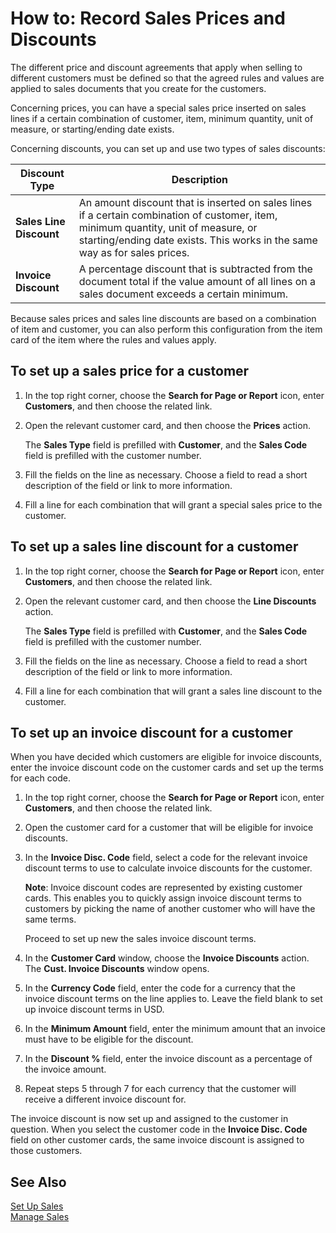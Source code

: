 <properties
                pageTitle="How to: Record Sales Prices and Discounts| Project “Madeira”"
                description="How to: Record Sales Prices and Discounts"
                services="project-madeira"
                documentationCenter=""
                authors="SorenGP"
/>
<tags
    ms.service="project-madeira"
    ms.topic="article"
    ms.devlang="na"
    ms.tgt_pltfrm="na"
    ms.workload="na"
    ms.date="05/12/2016"
    ms.author="SorenGP" />

# How to: Record Sales Prices and Discounts
The different price and discount agreements that apply when selling to different customers must be defined so that the agreed rules and values are applied to sales documents that you create for the customers.

Concerning prices, you can have a special sales price inserted on sales lines if a certain combination of customer, item, minimum quantity, unit of measure, or starting/ending date exists.

Concerning discounts, you can set up and use two types of sales discounts:

|Discount Type |Description |
|--------------|------------|
|**Sales Line Discount**|An amount discount that is inserted on sales lines if a certain combination of customer, item, minimum quantity, unit of measure, or starting/ending date exists. This works in the same way as for sales prices.|
|**Invoice Discount**|A percentage discount that is subtracted from the document total if the value amount of all lines on a sales document exceeds a certain minimum.|

Because sales prices and sales line discounts are based on a combination of item and customer, you can also perform this configuration from the item card of the item where the rules and values apply.

## To set up a sales price for a customer
1. In the top right corner, choose the **Search for Page or Report** icon, enter **Customers**, and then choose the related link.
2. Open the relevant customer card, and then choose the **Prices** action.

    The **Sales Type** field is prefilled with **Customer**, and the **Sales Code** field is prefilled with the customer number.
3. Fill the fields on the line as necessary. Choose a field to read a short description of the field or link to more information.
4. Fill a line for each combination that will grant a special sales price to the customer.

## To set up a sales line discount for a customer
1. In the top right corner, choose the **Search for Page or Report** icon, enter **Customers**, and then choose the related link.
2. Open the relevant customer card, and then choose the **Line Discounts** action.

    The **Sales Type** field is prefilled with **Customer**, and the **Sales Code** field is prefilled with the customer number.
3.  Fill the fields on the line as necessary. Choose a field to read a short description of the field or link to more information.
4. Fill a line for each combination that will grant a sales line discount to the customer.

## To set up an invoice discount for a customer
When you have decided which customers are eligible for invoice discounts, enter the invoice discount code on the customer cards and set up the terms for each code.

1. In the top right corner, choose the **Search for Page or Report** icon, enter **Customers**, and then choose the related link.
2. Open the customer card for a customer that will be eligible for invoice discounts.
3. In the **Invoice Disc. Code** field, select a code for the relevant invoice discount terms to use to calculate invoice discounts for the customer.

    **Note**: Invoice discount codes are represented by existing customer cards. This enables you to quickly assign invoice discount terms to customers by picking the name of another customer who will have the same terms.

    Proceed to set up new the sales invoice discount terms.
4. In the **Customer Card** window, choose the **Invoice Discounts** action. The **Cust. Invoice Discounts** window opens.
5. In the **Currency Code** field, enter the code for a currency that the invoice discount terms on the line applies to. Leave the field blank to set up invoice discount terms in USD.
6. In the **Minimum Amount** field, enter the minimum amount that an invoice must have to be eligible for the discount.
7. In the **Discount %** field, enter the invoice discount as a percentage of the invoice amount.
8. Repeat steps 5 through 7 for each currency that the customer will receive a different invoice discount for.

The invoice discount is now set up and assigned to the customer in question. When you select the customer code in the **Invoice Disc. Code** field on other customer cards, the same invoice discount is assigned to those customers.

## See Also  
[Set Up Sales](sales-setup-sales.md)  
[Manage Sales](sales-manage-sales.md)
